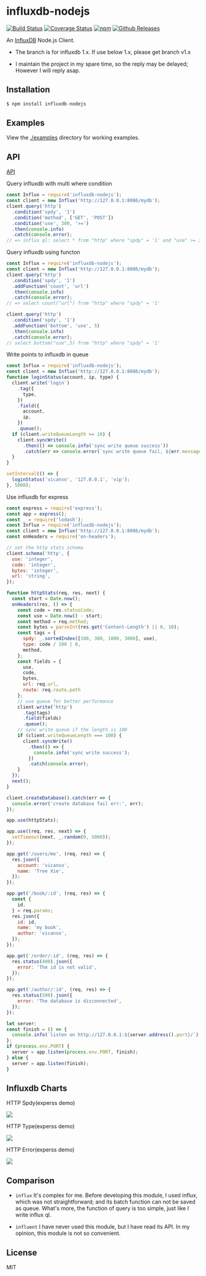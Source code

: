 # influxdb-nodejs 
  
[![Build Status](https://travis-ci.org/vicanso/influxdb-nodejs.svg?branch=master)](https://travis-ci.org/vicanso/influxdb-nodejs)
[![Coverage Status](https://img.shields.io/coveralls/vicanso/influxdb-nodejs/master.svg?style=flat)](https://coveralls.io/r/vicanso/influxdb-nodejs?branch=master)
[![npm](http://img.shields.io/npm/v/influxdb-nodejs.svg?style=flat-square)](https://www.npmjs.org/package/influxdb-nodejs)
[![Github Releases](https://img.shields.io/npm/dm/influxdb-nodejs.svg?style=flat-square)](https://github.com/vicanso/influxdb-nodejs)

An [InfluxDB](https://influxdata.com/) Node.js Client.

* The branch is for influxdb 1.x. If use below 1.x, please get branch v1.x

* I maintain the project in my spare time, so the reply may be delayed; However I will reply asap.

## Installation

```js
$ npm install influxdb-nodejs
```

## Examples
  
View the [./examples](examples) directory for working examples. 


## API

[API](https://vicanso.github.io/influxdb-nodejs/Client.html)

Query influxdb with multi where condition

```js
const Influx = require('influxdb-nodejs');
const client = new Influx('http://127.0.0.1:8086/mydb');
client.query('http')
  .condition('spdy', '1')
  .condition('method', ['GET', 'POST'])
  .condition('use', 300, '>=')
  .then(console.info)
  .catch(console.error);
// => influx ql: select * from "http" where "spdy" = '1' and "use" >= 300 and ("method" = 'GET' or "method" = 'POST')
```

Query influxdb using functon

```js
const Influx = require('influxdb-nodejs');
const client = new Influx('http://127.0.0.1:8086/mydb');
client.query('http')
  .condition('spdy', '1')
  .addFunction('count', 'url')
  .then(console.info)
  .catch(console.error);
// => select count("url") from "http" where "spdy" = '1'

client.query('http')
  .condition('spdy', '1')
  .addFunction('bottom', 'use', 5)
  .then(console.info)
  .catch(console.error);
// select bottom("use",5) from "http" where "spdy" = '1'
```

Write points to influxdb in queue

```js
const Influx = require('influxdb-nodejs');
const client = new Influx('http://127.0.0.1:8086/mydb');
function loginStatus(account, ip, type) {
  client.write('login')
    .tag({
      type,  
    })
    .field({
      account,
      ip,  
    })
    .queue();
  if (client.writeQueueLength >= 10) {
    client.syncWrite()
      .then(() => console.info('sync write queue success'))
      .catch(err => console.error(`sync write queue fail, ${err.message}`));
  }
}

setInterval(() => {
  loginStatus('vicanso', '127.0.0.1', 'vip');
}, 5000);
```

Use influxdb for express

```js
const express = require('express');
const app = express();
const _ = require('lodash');
const Influx = require('influxdb-nodejs');
const client = new Influx('http://127.0.0.1:8086/mydb');
const onHeaders = require('on-headers');

// set the http stats schema
client.schema('http', {
  use: 'integer',
  code: 'integer',
  bytes: 'integer',
  url: 'string',
});

function httpStats(req, res, next) {
  const start = Date.now();
  onHeaders(res, () => {
    const code = res.statusCode;
    const use = Date.now() - start;
    const method = req.method;
    const bytes = parseInt(res.get('Content-Length') || 0, 10);
    const tags = {
      spdy: _.sortedIndex([100, 300, 1000, 3000], use),
      type: code / 100 | 0,
      method,
    };
    const fields = {
      use,
      code,
      bytes,
      url: req.url,
      route: req.route.path
    };
    // use queue for better performance
    client.write('http')
      .tag(tags)
      .field(fields)
      .queue();
    // sync write queue if the length is 100
    if (client.writeQueueLength === 100) {
      client.syncWrite()
        .then(() => {
          console.info('sync write success');
        })
        .catch(console.error);
    }
  });
  next();
}

client.createDatabase().catch(err => {
  console.error('create database fail err:', err);
});

app.use(httpStats);

app.use((req, res, next) => {
  setTimeout(next, _.random(0, 5000));
});

app.get('/users/me', (req, res) => {
  res.json({
    account: 'vicanso',
    name: 'Tree Xie',
  });
});

app.get('/book/:id', (req, res) => {
  const {
    id,
  } = req.params;
  res.json({
    id: id,
    name: 'my book',
    author: 'vicanso',
  });
});

app.get('/order/:id', (req, res) => {
  res.status(400).json({
    error: 'The id is not valid',
  });
});

app.get('/author/:id', (req, res) => {
  res.status(500).json({
    error: 'The database is disconnected',
  });
});

let server;
const finish = () => {
  console.info(`listen on http://127.0.0.1:${server.address().port}/`);
};
if (process.env.PORT) {
  server = app.listen(process.env.PORT, finish);
} else {
  server = app.listen(finish);
}
```

## Influxdb Charts

HTTP Spdy(experss demo)

![](assets/http-spdy.png)

HTTP Type(experss demo)

![](assets/http-type.png)

HTTP Error(experss demo)

![](assets/http-error.png)

## Comparison

- `influx` It's complex for me. Before developing this module, I used influx, which was not straightforward; and its batch function can not be saved as queue. What's more, the function of query is too simple, just like I write influx ql.

- `influent` I have never used this module, but I have read its API. In my opinion, this module is not so convenient.

## License

MIT
